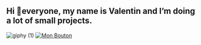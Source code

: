 ## Hi 👋everyone, my name is Valentin and I’m doing a lot of small projects.
![giphy (1)](https://github.com/user-attachments/assets/1ca6eb64-c77d-4c05-a3da-fc0f9fa2504c)
[![Mon Bouton](https://img.shields.io/badge/Mon_Bouton-Click%20me-blue)](https://example.com)


